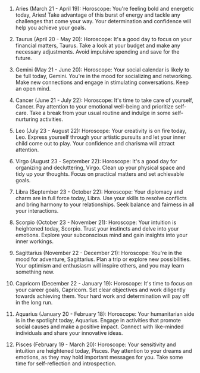 1. Aries (March 21 - April 19):
   Horoscope: You're feeling bold and energetic today, Aries! Take advantage of this burst of energy and tackle any challenges that come your way. Your determination and confidence will help you achieve your goals.

2. Taurus (April 20 - May 20):
   Horoscope: It's a good day to focus on your financial matters, Taurus. Take a look at your budget and make any necessary adjustments. Avoid impulsive spending and save for the future.

3. Gemini (May 21 - June 20):
   Horoscope: Your social calendar is likely to be full today, Gemini. You're in the mood for socializing and networking. Make new connections and engage in stimulating conversations. Keep an open mind.

4. Cancer (June 21 - July 22):
   Horoscope: It's time to take care of yourself, Cancer. Pay attention to your emotional well-being and prioritize self-care. Take a break from your usual routine and indulge in some self-nurturing activities.

5. Leo (July 23 - August 22):
   Horoscope: Your creativity is on fire today, Leo. Express yourself through your artistic pursuits and let your inner child come out to play. Your confidence and charisma will attract attention.

6. Virgo (August 23 - September 22):
   Horoscope: It's a good day for organizing and decluttering, Virgo. Clean up your physical space and tidy up your thoughts. Focus on practical matters and set achievable goals.

7. Libra (September 23 - October 22):
   Horoscope: Your diplomacy and charm are in full force today, Libra. Use your skills to resolve conflicts and bring harmony to your relationships. Seek balance and fairness in all your interactions.

8. Scorpio (October 23 - November 21):
   Horoscope: Your intuition is heightened today, Scorpio. Trust your instincts and delve into your emotions. Explore your subconscious mind and gain insights into your inner workings.

9. Sagittarius (November 22 - December 21):
   Horoscope: You're in the mood for adventure, Sagittarius. Plan a trip or explore new possibilities. Your optimism and enthusiasm will inspire others, and you may learn something new.

10. Capricorn (December 22 - January 19):
    Horoscope: It's time to focus on your career goals, Capricorn. Set clear objectives and work diligently towards achieving them. Your hard work and determination will pay off in the long run.

11. Aquarius (January 20 - February 18):
    Horoscope: Your humanitarian side is in the spotlight today, Aquarius. Engage in activities that promote social causes and make a positive impact. Connect with like-minded individuals and share your innovative ideas.

12. Pisces (February 19 - March 20):
    Horoscope: Your sensitivity and intuition are heightened today, Pisces. Pay attention to your dreams and emotions, as they may hold important messages for you. Take some time for self-reflection and introspection.
